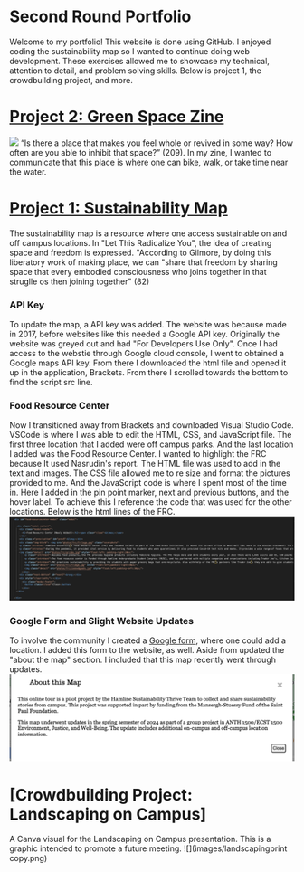 # Second Round Portfolio

Welcome to my portfolio! This website is done using GitHub. I enjoyed coding the sustainability map so I wanted to continue doing web development. These exercises allowed me to showcase my technical, attention to detail, and problem solving skills. Below is project 1, the crowdbuilding project, and more.

# [Project 2: Green Space Zine](https://docs.google.com/presentation/d/1-at4MB6Sugn69OoqHBAPHkQQCzK20WRIxTkfcpG5gUM/edit?usp=sharing)
![](images/images/images1/zine.png)
“Is there a place that makes you feel whole or revived in some way? How often are you able to inhibit that space?” (209). In my zine, I wanted to communicate that this place is where one can bike, walk, or take time near the water.

# [Project 1: Sustainability Map](http://sustainabilitymap.hamline.edu/)
The sustainability map is a resource where one access sustainable on and off campus locations. In "Let This Radicalize You", the idea of creating space and freedom is expressed. "According to Gilmore, by doing this liberatory work of making place, we can "share that freedom by sharing space that every embodied consciousness who joins together in that struglle os then joining together" (82)

### API Key
To update the map, a API key was added. The website was because made in 2017, before websites like this needed a Google API key. Originally the website was greyed out and had "For Developers Use Only". Once I had access to the webstie through Google cloud console, I went to obtained a Google maps API key. From there I downloaded the html file and opened it up in the application, Brackets. From there I scrolled towards the bottom to find the script src line.

### Food Resource Center
Now I transitioned away from Brackets and downloaded Visual Studio Code. VSCode is where I was able to edit the HTML, CSS, and JavaScript file. The first three location that I added were off campus parks. And the last location I added was the Food Resource Center. I wanted to highlight the FRC because It used Nasrudin's report. The HTML file was used to add in the text and images. The CSS file allowed me to re size and format the pictures provided to me. And the JavaScript code is where I spent most of the time in. Here I added in the pin point marker, next and previous buttons, and the hover label. To achieve this I reference the code that was used for the other locations. Below is the html lines of the FRC.
![](images/frccode.png)

### Google Form and Slight Website Updates
To involve the community I created a [Google form](https://docs.google.com/forms/d/e/1FAIpQLScY8s0uGz68mCuiPU6TVUTl2Tzr64m2JJhRn298NZqpELA0ng/viewform), where one could add a location. I added this form to the website, as well. Aside from updated the "about the map" section. I included that this map recently went through updates.
![](images/images/websiteupdate.png)

# [Crowdbuilding Project: Landscaping on Campus]
A Canva visual for the Landscaping on Campus presentation. This is a graphic intended to promote a future meeting. 
![](images/landscapingprint copy.png)

